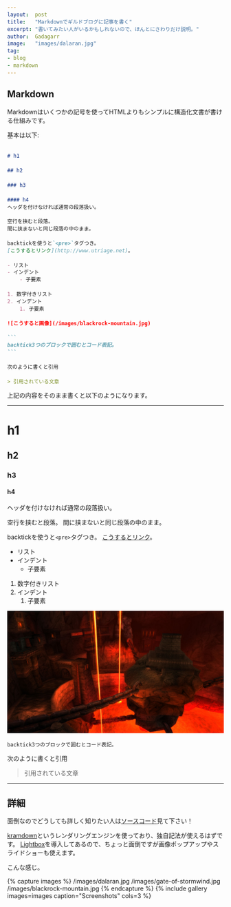 ```yaml
---
layout:  post
title:   "Markdownでギルドブログに記事を書く"
excerpt: "書いてみたい人がいるかもしれないので、ほんとにさわりだけ説明。"
author:  Gadagarr
image:   "images/dalaran.jpg"
tag:
- blog
- markdown
---
```


## Markdown

Markdownはいくつかの記号を使ってHTMLよりもシンプルに構造化文書が書ける仕組みです。

基本は以下:

````markdown

# h1

## h2

### h3

#### h4
ヘッダを付けなければ通常の段落扱い。

空行を挟むと段落。
間に挟まないと同じ段落の中のまま。

backtickを使うと`<pre>`タグつき。
[こうするとリンク](http://www.utriage.net)。

- リスト
- インデント
    - 子要素

1. 数字付きリスト
2. インデント
    1. 子要素

![こうすると画像](/images/blackrock-mountain.jpg)

```
backtick3つのブロックで囲むとコード表記。
```

次のように書くと引用

> 引用されている文章
````

上記の内容をそのまま書くと以下のようになります。

---

# h1

## h2

### h3

#### h4
ヘッダを付けなければ通常の段落扱い。

空行を挟むと段落。
間に挟まないと同じ段落の中のまま。

backtickを使うと`<pre>`タグつき。
[こうするとリンク](http://www.utriage.net)。

- リスト
- インデント
    - 子要素

1. 数字付きリスト
2. インデント
    1. 子要素

![こうすると画像](/images/blackrock-mountain.jpg)

```
backtick3つのブロックで囲むとコード表記。
```

次のように書くと引用

> 引用されている文章

---

## 詳細
面倒なのでどうしても詳しく知りたい人は[ソースコード](https://github.com/ymtszw/utriage)見て下さい！

[kramdown](http://kramdown.gettalong.org/)というレンダリングエンジンを使っており、独自記法が使えるはずです。
[Lightbox](http://lokeshdhakar.com/projects/lightbox2/)を導入してあるので、ちょっと面倒ですが画像ポップアップやスライドショーも使えます。

こんな感じ。

{% capture images %}
	/images/dalaran.jpg
	/images/gate-of-stormwind.jpg
	/images/blackrock-mountain.jpg
{% endcapture %}
{% include gallery images=images caption="Screenshots" cols=3 %}
